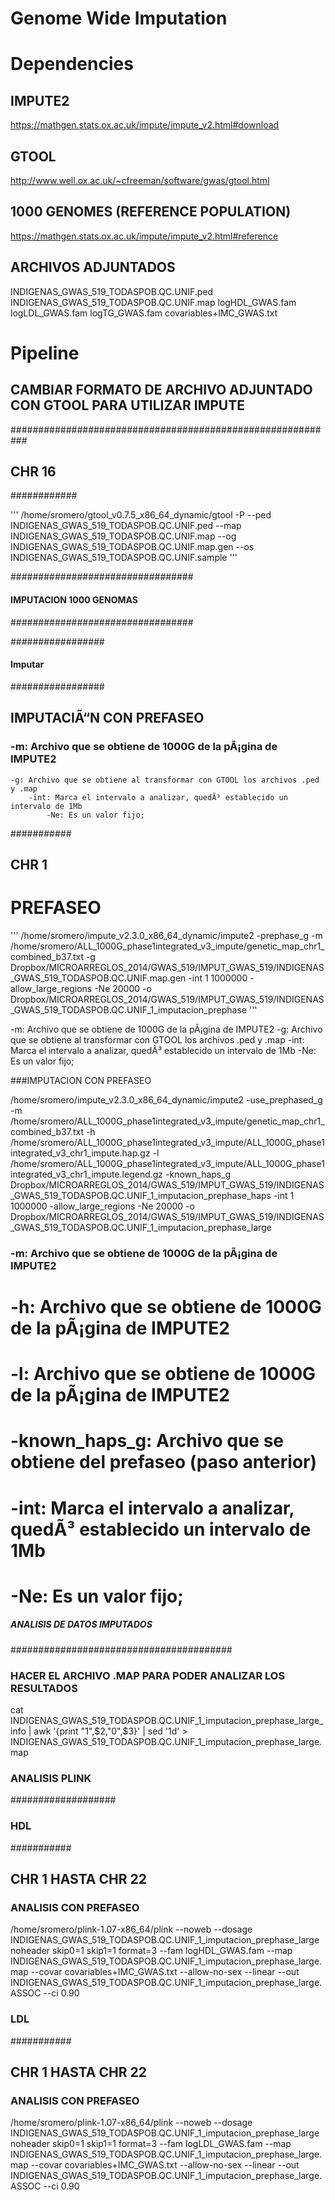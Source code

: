 Genome Wide Imputation
======================


# Dependencies

##  IMPUTE2
https://mathgen.stats.ox.ac.uk/impute/impute_v2.html#download

##  GTOOL

http://www.well.ox.ac.uk/~cfreeman/software/gwas/gtool.html

## 1000 GENOMES (REFERENCE POPULATION)

https://mathgen.stats.ox.ac.uk/impute/impute_v2.html#reference


## ARCHIVOS ADJUNTADOS
INDIGENAS_GWAS_519_TODASPOB.QC.UNIF.ped
INDIGENAS_GWAS_519_TODASPOB.QC.UNIF.map
logHDL_GWAS.fam
logLDL_GWAS.fam
logTG_GWAS.fam
covariables+IMC_GWAS.txt



# Pipeline


## CAMBIAR FORMATO DE ARCHIVO ADJUNTADO CON GTOOL PARA UTILIZAR IMPUTE
###########################################################


## CHR 16 ##
############

'''
/home/sromero/gtool_v0.7.5_x86_64_dynamic/gtool -P --ped INDIGENAS_GWAS_519_TODASPOB.QC.UNIF.ped --map INDIGENAS_GWAS_519_TODASPOB.QC.UNIF.map --og INDIGENAS_GWAS_519_TODASPOB.QC.UNIF.map.gen --os INDIGENAS_GWAS_519_TODASPOB.QC.UNIF.sample
'''


#################################
#### IMPUTACION 1000 GENOMAS ####
#################################



#################
#### Imputar ####
#################

## IMPUTACIÃ“N CON PREFASEO


### -m: Archivo que se obtiene de 1000G de la pÃ¡gina de IMPUTE2
    -g: Archivo que se obtiene al transformar con GTOOL los archivos .ped y .map
        -int: Marca el intervalo a analizar, quedÃ³ establecido un intervalo de 1Mb
            -Ne: Es un valor fijo;


###########
## CHR 1

# PREFASEO

'''
/home/sromero/impute_v2.3.0_x86_64_dynamic/impute2 -prephase_g -m /home/sromero/ALL_1000G_phase1integrated_v3_impute/genetic_map_chr1_combined_b37.txt -g Dropbox/MICROARREGLOS_2014/GWAS_519/IMPUT_GWAS_519/INDIGENAS_GWAS_519_TODASPOB.QC.UNIF.map.gen -int 1 1000000 -allow_large_regions -Ne 20000 -o Dropbox/MICROARREGLOS_2014/GWAS_519/IMPUT_GWAS_519/INDIGENAS_GWAS_519_TODASPOB.QC.UNIF_1_imputacion_prephase
'''


-m: Archivo que se obtiene de 1000G de la pÃ¡gina de IMPUTE2
-g: Archivo que se obtiene al transformar con GTOOL los archivos .ped y .map
-int: Marca el intervalo a analizar, quedÃ³ establecido un intervalo de 1Mb
-Ne: Es un valor fijo;



###IMPUTACION CON PREFASEO

/home/sromero/impute_v2.3.0_x86_64_dynamic/impute2 -use_prephased_g -m /home/sromero/ALL_1000G_phase1integrated_v3_impute/genetic_map_chr1_combined_b37.txt -h /home/sromero/ALL_1000G_phase1integrated_v3_impute/ALL_1000G_phase1integrated_v3_chr1_impute.hap.gz -l /home/sromero/ALL_1000G_phase1integrated_v3_impute/ALL_1000G_phase1integrated_v3_chr1_impute.legend.gz -known_haps_g Dropbox/MICROARREGLOS_2014/GWAS_519/IMPUT_GWAS_519/INDIGENAS_GWAS_519_TODASPOB.QC.UNIF_1_imputacion_prephase_haps -int 1 1000000 -allow_large_regions -Ne 20000 -o Dropbox/MICROARREGLOS_2014/GWAS_519/IMPUT_GWAS_519/INDIGENAS_GWAS_519_TODASPOB.QC.UNIF_1_imputacion_prephase_large


### -m: Archivo que se obtiene de 1000G de la pÃ¡gina de IMPUTE2
#   -h: Archivo que se obtiene de 1000G de la pÃ¡gina de IMPUTE2
#   -l: Archivo que se obtiene de 1000G de la pÃ¡gina de IMPUTE2
#   -known_haps_g: Archivo que se obtiene del prefaseo (paso anterior)
#   -int: Marca el intervalo a analizar, quedÃ³ establecido un intervalo de 1Mb
#   -Ne: Es un valor fijo;




##### ANALISIS DE DATOS IMPUTADOS ######
########################################


### HACER EL ARCHIVO .MAP PARA PODER ANALIZAR LOS RESULTADOS

cat INDIGENAS_GWAS_519_TODASPOB.QC.UNIF_1_imputacion_prephase_large_info | awk '{print "1",$2,"0",$3}' | sed '1d' > INDIGENAS_GWAS_519_TODASPOB.QC.UNIF_1_imputacion_prephase_large.map



### ANALISIS PLINK
###################


### HDL ###
###########

## CHR 1 HASTA CHR 22

### ANALISIS CON PREFASEO

/home/sromero/plink-1.07-x86_64/plink --noweb --dosage INDIGENAS_GWAS_519_TODASPOB.QC.UNIF_1_imputacion_prephase_large noheader skip0=1 skip1=1 format=3 --fam logHDL_GWAS.fam --map INDIGENAS_GWAS_519_TODASPOB.QC.UNIF_1_imputacion_prephase_large.map --covar covariables+IMC_GWAS.txt --allow-no-sex --linear --out INDIGENAS_GWAS_519_TODASPOB.QC.UNIF_1_imputacion_prephase_large.ASSOC --ci 0.90





### LDL ###
###########

## CHR 1 HASTA CHR 22

### ANALISIS CON PREFASEO

/home/sromero/plink-1.07-x86_64/plink --noweb --dosage INDIGENAS_GWAS_519_TODASPOB.QC.UNIF_1_imputacion_prephase_large noheader skip0=1 skip1=1 format=3 --fam logLDL_GWAS.fam --map INDIGENAS_GWAS_519_TODASPOB.QC.UNIF_1_imputacion_prephase_large.map --covar covariables+IMC_GWAS.txt --allow-no-sex --linear --out INDIGENAS_GWAS_519_TODASPOB.QC.UNIF_1_imputacion_prephase_large.ASSOC --ci 0.90



